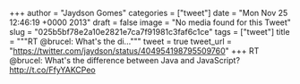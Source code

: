 
+++
author = "Jaydson Gomes"
categories = ["tweet"]
date = "Mon Nov 25 12:46:19 +0000 2013"
draft = false
image = "No media found for this Tweet"
slug = "025b5bf78e2a10e2821e7ca7f91981c3faf6c1ce"
tags = ["tweet"]
title = """RT @brucel: What's the di..."""
tweet = true
tweet_url = "https://twitter.com/jaydson/status/404954198795509760"
+++
RT @brucel: What's the difference between Java and JavaScript? http://t.co/FfyYAKCPeo
